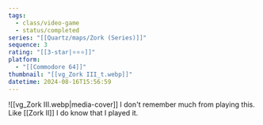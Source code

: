 ```yaml
---
tags:
  - class/video-game
  - status/completed
series: "[[Quartz/maps/Zork (Series)]]"
sequence: 3
rating: "[[3-star|⭐️⭐️⭐️]]"
platform:
  - "[[Commodore 64]]"
thumbnail: "[[vg_Zork III_t.webp]]"
datetime: 2024-08-16T15:56:59
---
```

![[vg_Zork III.webp|media-cover]]
I don't remember much from playing this. Like [[Zork II]] I do know that I played it.
